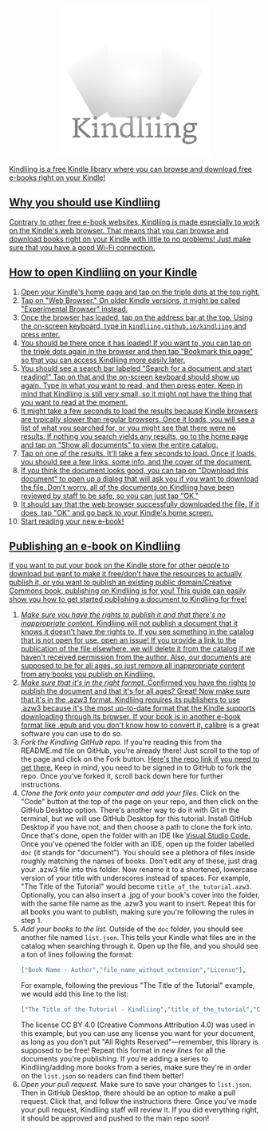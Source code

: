 <p align="center"><a href="https://kindliing.github.io/Kindliing/"><img src="img/logo.png" alt="Kindliing logo" height="300"></p>
Kindliing is a free Kindle library where you can browse and download free e-books right on your Kindle!

## Why you should use Kindliing
Contrary to other free e-book websites, Kindliing is made especially to work on the Kindle's web browser. That means that you can browse and download books right on your Kindle with little to no problems! Just make sure that you have a good Wi-Fi connection.
## How to open Kindliing on your Kindle
1. Open your Kindle's home page and tap on the triple dots at the top right.
2. Tap on "Web Browser." On older Kindle versions, it might be called "Experimental Browser" instead.
3. Once the browser has loaded, tap on the address bar at the top. Using the on-screen keyboard, type in `kindliing.github.io/kindliing` and press enter.
4. You should be there once it has loaded! If you want to, you can tap on the triple dots again in the browser and then tap "Bookmark this page" so that you can access Kindliing more easily later.
5. You should see a search bar labeled "Search for a document and start reading!" Tap on that and the on-screen keyboard should show up again. Type in what you want to read, and then press enter. Keep in mind that Kindliing is still very small, so it might not have the thing that you want to read at the moment.
6. It might take a few seconds to load the results because Kindle browsers are typically slower than regular browsers. Once it loads, you will see a list of what you searched for, or you might see that there were no results. If nothing you search yields any results, go to the home page and tap on "Show all documents" to view the entire catalog.
7. Tap on one of the results. It'll take a few seconds to load. Once it loads, you should see a few links, some info, and the cover of the document.
8. If you think the document looks good, you can tap on "Download this document" to open up a dialog that will ask you if you want to download the file. Don't worry, all of the documents on Kindliing have been reviewed by staff to be safe, so you can just tap "OK."
9. It should say that the web browser successfully downloaded the file. If it does, tap "OK" and go back to your Kindle's home screen.
10. Start reading your new e-book!
## Publishing an e-book on Kindliing
If you want to put your book on the Kindle store for other people to download but want to make it free/don't have the resources to actually publish it, or you want to publish an existing public domain/Creative Commons book, publishing on Kindliing is for you! This guide can easily show you how to get started publishing a document to Kindliing for free!
1. *Make sure you have the rights to publish it and that there's no inappropriate content.* Kindliing will not publish a document that it knows it doesn't have the rights to. If you see something in the catalog that is not open for use, open an issue! If you provide a link to the publication of the file elsewhere, we will delete it from the catalog if we haven't received permission from the author. Also, our documents are supposed to be for all ages, so just remove all inappropriate content from any books you publish on Kindliing.
2. *Make sure that it's in the right format.* Confirmed you have the rights to publish the document and that it's for all ages? Great! Now make sure that it's in the .azw3 format. Kindliing requires its publishers to use .azw3 because it's the most up-to-date format that the Kindle supports downloading through its browser. If your book is in another e-book format like .epub and you don't know how to convert it, [calibre](https://calibre-ebook.com/) is a great software you can use to do so.
3. *Fork the Kindliing GitHub repo.* If you're reading this from the README.md file on GitHub, you're already there! Just scroll to the top of the page and click on the Fork button. [Here's the repo link if you need to get there.](https://github.com/Kindliing/Kindliing) Keep in mind, you need to be signed in to GitHub to fork the repo. Once you've forked it, scroll back down here for further instructions.
4. *Clone the fork onto your computer and add your files.* Click on the "Code" button at the top of the page on your repo, and then click on the GitHub Desktop option. There's another way to do it with Git in the terminal, but we will use GitHub Desktop for this tutorial. Install GitHub Desktop if you have not, and then choose a path to clone the fork into. Once that's done, open the folder with an IDE like [Visual Studio Code.](https://code.visualstudio.com/) Once you've opened the folder with an IDE, open up the folder labelled `doc` (it stands for "document"). You should see a plethora of files inside roughly matching the names of books. Don't edit any of these, just drag your .azw3 file into this folder. Now rename it to a shortened, lowercase version of your title with underscores instead of spaces. For example, "The Title of the Tutorial" would become `title_of_the_tutorial.azw3`. Optionally, you can also insert a .jpg of your book's cover into the folder, with the same file name as the .azw3 you want to insert. Repeat this for all books you want to publish, making sure you're following the rules in step 1.
5. *Add your books to the list.* Outside of the `doc` folder, you should see another file named `list.json`. This tells your Kindle what files are in the catalog when searching through it. Open up the file, and you should see a ton of lines following the format:
    ```json
    ["Book Name - Author","file_name_without_extension","License"],
    ```
    For example, following the previous "The Title of the Tutorial" example, we would add this line to the list:
    ```json
    ["The Title of the Tutorial - Kindliing","title_of_the_tutorial","CC BY 4.0"],
    ```
    The license CC BY 4.0 (Creative Commons Attribution 4.0) was used in this example, but you can use any license you want for your document, as long as you don't put "All Rights Reserved"—remember, this library is supposed to be free! Repeat this format in *new lines* for all the documents you're publishing. If you're adding a series to Kindliing/adding more books from a series, make sure they're in order on the `list.json` so readers can find them better!
7. *Open your pull request.* Make sure to save your changes to `list.json`. Then in GitHub Desktop, there should be an option to make a pull request. Click that, and follow the instructions there. Once you've made your pull request, Kindliing staff will review it. If you did everything right, it should be approved and pushed to the main repo soon!
